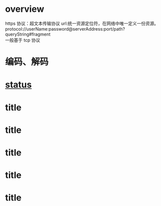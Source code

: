 # overview

https 协议：超文本传输协议
url:统一资源定位符，在网络中唯一定义一份资源。  
protocol://userName:password@serverAddress:port/path?queryString#fragment  
一般基于 tcp 协议

# 编码、解码

# [status](/communication-protocol/status.html)

# title

# title

# title

# title

# title

